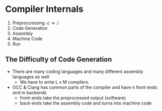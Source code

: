# Compiler Internals

1. Preproccessing .c -> .i
2. Code Generation
3. Assembly
4. Machine Code
5. Run

## The Difficulty of Code Generation

- There are many coding languages and many different assembly languages as well
  - We have to write L x M compilers.
- GCC & Clang has common parts of the compiler and have n front ends and m backends
  - front-ends take the preprocessed output (software)
  - back-ends take the assembly code and turns into machine code
